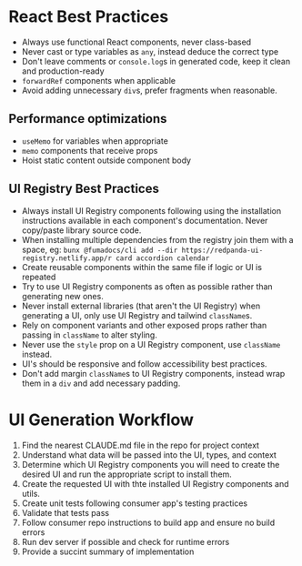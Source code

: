 # React Best Practices

- Always use functional React components, never class-based
- Never cast or type variables as `any`, instead deduce the correct type
- Don't leave comments or `console.log`s in generated code, keep it clean and production-ready
- `forwardRef` components when applicable
- Avoid adding unnecessary `div`s, prefer fragments when reasonable.

## Performance optimizations

- `useMemo` for variables when appropriate
- `memo` components that receive props
- Hoist static content outside component body

## UI Registry Best Practices

- Always install UI Registry components following using the installation instructions available in each component's documentation. Never copy/paste library source code.
- When installing multiple dependencies from the registry join them with a space, eg: `bunx @fumadocs/cli add --dir https://redpanda-ui-registry.netlify.app/r card accordion calendar`
- Create reusable components within the same file if logic or UI is repeated
- Try to use UI Registry components as often as possible rather than generating new ones.
- Never install external libraries (that aren't the UI Registry) when generating a UI, only use UI Registry and tailwind `className`s.
- Rely on component variants and other exposed props rather than passing in `className` to alter styling.
- Never use the `style` prop on a UI Registry component, use `className` instead.
- UI's should be responsive and follow accessibility best practices.
- Don't add margin `className`s to UI Registry components, instead wrap them in a `div` and add necessary padding.

# UI Generation Workflow

1. Find the nearest CLAUDE.md file in the repo for project context
2. Understand what data will be passed into the UI, types, and context
3. Determine which UI Registry components you will need to create the desired UI and run the appropriate script to install them.
4. Create the requested UI with thte installed UI Registry components and utils.
5. Create unit tests following consumer app's testing practices
6. Validate that tests pass
7. Follow consumer repo instructions to build app and ensure no build errors
8. Run dev server if possible and check for runtime errors
9. Provide a succint summary of implementation
